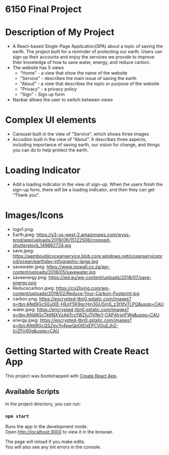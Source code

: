 # 6150 Final Project

# Description of My Project

- A React-based Single-Page Application(SPA) about a topic of saving the earth. The project built for a reminder of protecting our earth. Users can sign up their accounts and enjoy the services we provide to improve their knowledge of how to save water, energy, and reduce carbon. 
- The website has 5 views
    - "Home" - a view that show the name of the website
    - "Service" - describes the main issue of saving the earth 
    - "About" - a view that describes the topic or purpose of the website
    - "Privacy" - a privacy policy
    - "Sign" - Sign up form
- Navbar allows the user to switch between views

# Complex UI elements

- Carousel built in the view of "Service", which shows three images
- Accodion built in the view of "About". It describes three aspects, including importance of saving earth, our vision for change, and things you can do to help protect the earth.

# Loading Indicator

- Add a loading indicator in the view of sign-up. When the users finish the sign-up form, there will be a loading indicator, and then they can get "Thank you".

# Images/Icons

- logo1.png: 
- Earth.jpeg: https://s3-us-west-2.amazonaws.com/wyss-prod/app/uploads/2019/06/15122508/cropped-shutterstock_149662724.jpg
- save.jpeg: https://aambpublicoceanservice.blob.core.windows.net/oceanserviceprod/ocean/earthday-infographic-large.jpg
- savewater.jpeg: https://www.isowall.co.za/wp-content/uploads/2018/05/savewater.jpg
- saveenergy.png: https://ied.eu/wp-content/uploads/2018/07/save-energy.png
- Reducecarbon.jpeg: https://co2living.com/wp-content/uploads/2019/02/Reduce-Your-Carbon-Footprint.jpg
- carbon.png: https://encrypted-tbn0.gstatic.com/images?q=tbn:ANd9GcS0uIXE-HEoY5K9qcHm3GUSmS_z3t1ifxTLPQ&usqp=CAU
- water.jpeg: https://encrypted-tbn0.gstatic.com/images?q=tbn:ANd9GcTkttNXVzAbTccfWZlu7lVNn1-CAP4IrsnFWg&usqp=CAU
- energy.jpeg: https://encrypted-tbn0.gstatic.com/images?q=tbn:ANd9GcQSZgv7n4pwQpGtDxEPCVGuEJhZ-IciZFnX0g&usqp=CAU


# Getting Started with Create React App

This project was bootstrapped with [Create React App](https://github.com/facebook/create-react-app).

## Available Scripts

In the project directory, you can run:

### `npm start`

Runs the app in the development mode.\
Open [http://localhost:3000](http://localhost:3000) to view it in the browser.

The page will reload if you make edits.\
You will also see any lint errors in the console.

